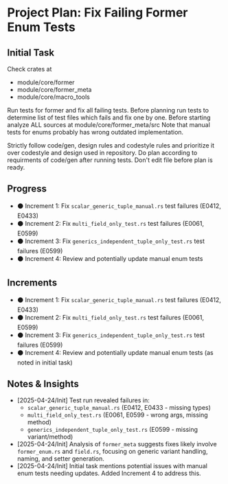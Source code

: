 # Project Plan: Fix Failing Former Enum Tests

## Initial Task

Check crates at
- module/core/former
- module/core/former_meta
- module/core/macro_tools

Run tests for former and fix all failing tests.
Before planning run tests to determine list of test files which fails and fix one by one.
Before starting analyze ALL sources at module/core/former_meta/src
Note that manual tests for enums probably has wrong outdated implementation.

Strictly follow code/gen, design rules and codestyle rules and prioritize it over codestyle and design used in repository.
Do plan according to requirments of code/gen after running tests. Don't edit file before plan is ready.

## Progress

*   ⚫ Increment 1: Fix `scalar_generic_tuple_manual.rs` test failures (E0412, E0433)
*   ⚫ Increment 2: Fix `multi_field_only_test.rs` test failures (E0061, E0599)
*   ⚫ Increment 3: Fix `generics_independent_tuple_only_test.rs` test failures (E0599)
*   ⚫ Increment 4: Review and potentially update manual enum tests

## Increments

*   ⚫ Increment 1: Fix `scalar_generic_tuple_manual.rs` test failures (E0412, E0433)
*   ⚫ Increment 2: Fix `multi_field_only_test.rs` test failures (E0061, E0599)
*   ⚫ Increment 3: Fix `generics_independent_tuple_only_test.rs` test failures (E0599)
*   ⚫ Increment 4: Review and potentially update manual enum tests (as noted in initial task)

## Notes & Insights

*   [2025-04-24/Init] Test run revealed failures in:
    *   `scalar_generic_tuple_manual.rs` (E0412, E0433 - missing types)
    *   `multi_field_only_test.rs` (E0061, E0599 - wrong args, missing method)
    *   `generics_independent_tuple_only_test.rs` (E0599 - missing variant/method)
*   [2025-04-24/Init] Analysis of `former_meta` suggests fixes likely involve `former_enum.rs` and `field.rs`, focusing on generic variant handling, naming, and setter generation.
*   [2025-04-24/Init] Initial task mentions potential issues with manual enum tests needing updates. Added Increment 4 to address this.
